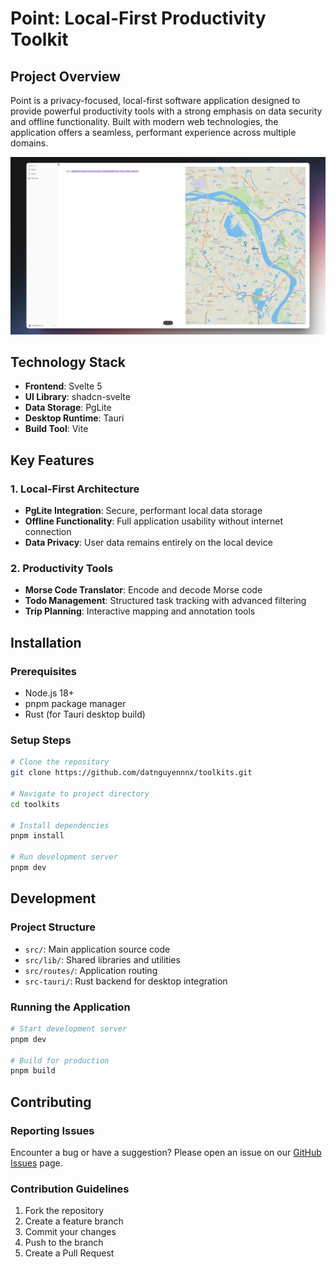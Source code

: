 # Point: Local-First Productivity Toolkit

## Project Overview

Point is a privacy-focused, local-first software application designed to provide powerful productivity tools with a strong emphasis on data security and offline functionality. Built with modern web technologies, the application offers a seamless, performant experience across multiple domains.

![Application Preview](/assets/Preview.png)

## Technology Stack

- **Frontend**: Svelte 5
- **UI Library**: shadcn-svelte
- **Data Storage**: PgLite
- **Desktop Runtime**: Tauri
- **Build Tool**: Vite

## Key Features

### 1. Local-First Architecture

- **PgLite Integration**: Secure, performant local data storage
- **Offline Functionality**: Full application usability without internet connection
- **Data Privacy**: User data remains entirely on the local device

### 2. Productivity Tools

- **Morse Code Translator**: Encode and decode Morse code
- **Todo Management**: Structured task tracking with advanced filtering
- **Trip Planning**: Interactive mapping and annotation tools

## Installation

### Prerequisites

- Node.js 18+
- pnpm package manager
- Rust (for Tauri desktop build)

### Setup Steps

```bash
# Clone the repository
git clone https://github.com/datnguyennnx/toolkits.git

# Navigate to project directory
cd toolkits

# Install dependencies
pnpm install

# Run development server
pnpm dev
```

## Development

### Project Structure

- `src/`: Main application source code
- `src/lib/`: Shared libraries and utilities
- `src/routes/`: Application routing
- `src-tauri/`: Rust backend for desktop integration

### Running the Application

```bash
# Start development server
pnpm dev

# Build for production
pnpm build
```

## Contributing

### Reporting Issues

Encounter a bug or have a suggestion? Please open an issue on our [GitHub Issues](https://github.com/datnguyennnx/toolkits/issues) page.

### Contribution Guidelines

1. Fork the repository
2. Create a feature branch
3. Commit your changes
4. Push to the branch
5. Create a Pull Request
